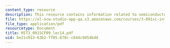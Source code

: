 ```yaml
---
content_type: resource
description: This resource contains information related to semiconductors.
file: https://ol-ocw-studio-app-qa.s3.amazonaws.com/courses/3-091sc-introduction-to-solid-state-chemistry-fall-2010/be21c01363b2ff05878cc644c9454bdd_MIT3_091SCF09_lec14.pdf
file_type: application/pdf
resourcetype: Document
title: MIT3_091SCF09_lec14.pdf
uid: be21c013-63b2-ff05-878c-c644c9454bdd
---
```

